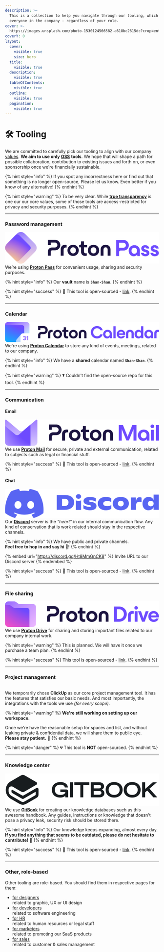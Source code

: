 ```yaml
---
description: >-
  This is a collection to help you navigate through our tooling, which is for
  everyone in the company - regardless of your role.
cover: >-
  https://images.unsplash.com/photo-1530124566582-a618bc2615dc?crop=entropy&cs=srgb&fm=jpg&ixid=M3wxOTcwMjR8MHwxfHNlYXJjaHw5fHx0b29sc3xlbnwwfHx8fDE3MDg1MjUxMTF8MA&ixlib=rb-4.0.3&q=85
coverY: 0
layout:
  cover:
    visible: true
    size: hero
  title:
    visible: true
  description:
    visible: true
  tableOfContents:
    visible: true
  outline:
    visible: true
  pagination:
    visible: true
---
```


# 🛠️ Tooling

We are committed to carefully pick our tooling to align with our company [values](../../company/foundations/#values). **We aim to use only** [**OSS**](../../everyone/glossary.md#oss) **tools**. We hope that will shape a path for possible collaboration, contribution to existing issues and forth on, or even sponsorship once we're financially sustainable.

{% hint style="info" %}
If you spot any incorrectness here or find out that something is no longer open-source, Please let us know. Even better if you know of any alternative!
{% endhint %}

{% hint style="warning" %}
To be very clear. While [**true transparency**](../../company/foundations/#true-transparency-and-honesty) is one our our core values, some of those tools are access-restricted for privacy and security purposes.
{% endhint %}

***

### Password management

<picture><source srcset="../../.gitbook/assets/proton-pass-logo-dark.svg" media="(prefers-color-scheme: dark)"><img src="../../.gitbook/assets/proton-pass-logo-light.svg" alt="" data-size="line"></picture>\
We’re using [**Proton Pass**](https://proton.me/pass) for convenient usage, sharing and security purposes.

{% hint style="info" %}
Our **vault** name is **`Shan-Shan`**.
{% endhint %}

{% hint style="success" %}
🌟 This tool is open-sourced - [link](https://github.com/ProtonPass).
{% endhint %}

***

### Calendar

<picture><source srcset="../../.gitbook/assets/proton-calendar-logo-dark.svg" media="(prefers-color-scheme: dark)"><img src="../../.gitbook/assets/proton-calendar-logo-light.svg" alt="" data-size="line"></picture>\
We're using [**Proton Calendar**](https://proton.me/calendar) to store any kind of events, meetings, related to our company.

{% hint style="info" %}
We have a **shared** calendar named **`Shan-Shan`**.
{% endhint %}

{% hint style="warning" %}
:question: Couldn't find the open-source repo for this tool.
{% endhint %}

***

### Communication

#### Email

<picture><source srcset="../../.gitbook/assets/proton-mail-logo-dark.svg" media="(prefers-color-scheme: dark)"><img src="../../.gitbook/assets/proton-mail-logo-light.svg" alt="" data-size="line"></picture>\
We use [**Proton Mail**](https://proton.me/mail) for secure, private and external communication, related to subjects such as legal or financial stuff.

{% hint style="success" %}
🌟 This tool is open-sourced - [link](https://github.com/ProtonMail).
{% endhint %}

#### Chat

<picture><source srcset="../../.gitbook/assets/discord-logo-dark.svg" media="(prefers-color-scheme: dark)"><img src="../../.gitbook/assets/discord-logo-light.svg" alt="" data-size="line"></picture>\
Our [**Discord**](https://discord.com/) server is the _“heart”_ in our internal communication flow. Any kind of conservation that is work related should stay in the respective channels.

{% hint style="info" %}
We have public and private channels.\
**Feel free to hop in and say hi** :wave:**!**
{% endhint %}

{% embed url="https://discord.gg/Ht8MmGnCK8" %}
Invite URL to our Discord server
{% endembed %}

{% hint style="success" %}
🌟 This tool is open-sourced - [link](https://github.com/discord).
{% endhint %}

***

### File sharing

<picture><source srcset="../../.gitbook/assets/proton-drive-logo-dark.svg" media="(prefers-color-scheme: dark)"><img src="../../.gitbook/assets/proton-drive-logo-light.svg" alt="" data-size="line"></picture>\
We use [**Proton Drive**](https://proton.me/drive) for sharing and storing important files related to our company internal work.

{% hint style="warning" %}
This is planned. We will have it once we purchase a team plan.
{% endhint %}

{% hint style="success" %}
This tool is open-sourced - [link](https://github.com/ProtonDriveApps/).
{% endhint %}

***

### Project management

<picture><source srcset="https://clickup.com/images/brand-assets/logo-dark-transparent.svg" media="(prefers-color-scheme: dark)"><img src="https://clickup.com/images/brand-assets/logo-color-transparent.svg" alt="" data-size="line"></picture>\
We temporarily chose **ClickUp** as our core project management tool. It has the features that satisfies our basic needs. And most importantly, the integrations with the tools we use _(for every scope)_.

{% hint style="warning" %}
**We're still working on setting up our workspace.**

Once we're have the reasonable setup for spaces and list, and without leaking private & confidential data, we will share them to public eye.\
**Please stay patient.** :pray:
{% endhint %}

{% hint style="danger" %}
💔 This tool is **NOT** open-sourced.
{% endhint %}

***

### Knowledge center

<picture><source srcset="../../.gitbook/assets/gitbook-logo-dark.svg" media="(prefers-color-scheme: dark)"><img src="../../.gitbook/assets/gitbook-logo-light.svg" alt="" data-size="line"></picture>\
We use [**GitBook**](https://gitbook.com) for creating our knowledge databases such as this awesome handbook. Any guides, instructions or knowledge that doesn't pose a privacy leak, security risk should be stored there.

{% hint style="info" %}
Our knowledge keeps expanding, almost every day.\
**If you find anything that seems to be outdated, please do not hesitate to contribute!** :handshake:
{% endhint %}

{% hint style="success" %}
🌟 This tool is open-sourced - [link](https://github.com/GitbookIO).
{% endhint %}

***

### Other, role-based

Other tooling are role-based. You should find them in respective pages for them:

* [for designers](for-designers.md)\
  related to graphic, UX or UI design
* [for developers](for-developers.md)\
  related to software engineering
* [for HR](for-hr.md)\
  related to human resources or legal stuff
* [for marketers](for-marketers.md)\
  related to promoting our SaaS products
* [for sales](for-sales.md)\
  related to customer & sales management
